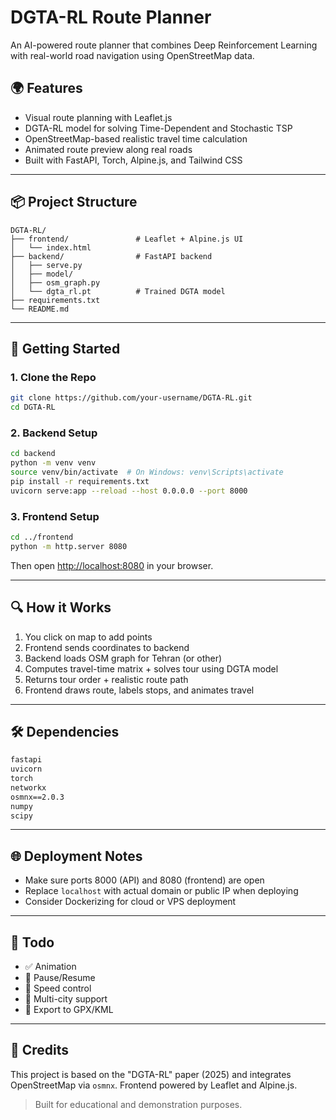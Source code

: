 # DGTA-RL Route Planner

An AI-powered route planner that combines Deep Reinforcement Learning with real-world road navigation using OpenStreetMap data.

## 🌍 Features

* Visual route planning with Leaflet.js
* DGTA-RL model for solving Time-Dependent and Stochastic TSP
* OpenStreetMap-based realistic travel time calculation
* Animated route preview along real roads
* Built with FastAPI, Torch, Alpine.js, and Tailwind CSS

---

## 📦 Project Structure

```
DGTA-RL/
├── frontend/               # Leaflet + Alpine.js UI
│   └── index.html
├── backend/                # FastAPI backend
│   ├── serve.py
│   ├── model/
│   ├── osm_graph.py
│   └── dgta_rl.pt          # Trained DGTA model
├── requirements.txt
└── README.md
```

---

## 🚀 Getting Started

### 1. Clone the Repo

```bash
git clone https://github.com/your-username/DGTA-RL.git
cd DGTA-RL
```

### 2. Backend Setup

```bash
cd backend
python -m venv venv
source venv/bin/activate  # On Windows: venv\Scripts\activate
pip install -r requirements.txt
uvicorn serve:app --reload --host 0.0.0.0 --port 8000
```

### 3. Frontend Setup

```bash
cd ../frontend
python -m http.server 8080
```

Then open [http://localhost:8080](http://localhost:8080) in your browser.

---

## 🔍 How it Works

1. You click on map to add points
2. Frontend sends coordinates to backend
3. Backend loads OSM graph for Tehran (or other)
4. Computes travel-time matrix + solves tour using DGTA model
5. Returns tour order + realistic route path
6. Frontend draws route, labels stops, and animates travel

---

## 🛠 Dependencies

```txt
fastapi
uvicorn
torch
networkx
osmnx==2.0.3
numpy
scipy
```

---

## 🌐 Deployment Notes

* Make sure ports 8000 (API) and 8080 (frontend) are open
* Replace `localhost` with actual domain or public IP when deploying
* Consider Dockerizing for cloud or VPS deployment

---

## 📌 Todo

* ✅ Animation
* 🔲 Pause/Resume
* 🔲 Speed control
* 🔲 Multi-city support
* 🔲 Export to GPX/KML

---

## 🧠 Credits

This project is based on the "DGTA-RL" paper (2025) and integrates OpenStreetMap via `osmnx`. Frontend powered by Leaflet and Alpine.js.

> Built for educational and demonstration purposes.
